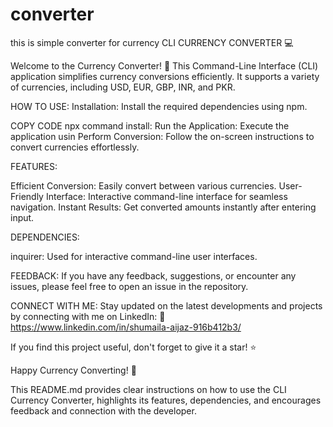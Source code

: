 # converter
this is simple converter for currency
CLI CURRENCY CONVERTER 💻

Welcome to the Currency Converter! 🌟 This Command-Line Interface (CLI) application simplifies currency conversions efficiently. It supports a variety of currencies, including USD, EUR, GBP, INR, and PKR.

HOW TO USE:
Installation: Install the required dependencies using npm.

COPY CODE
npx command install:
Run the Application: Execute the application usin
Perform Conversion: Follow the on-screen instructions to convert currencies effortlessly.

FEATURES:

Efficient Conversion: Easily convert between various currencies.
User-Friendly Interface: Interactive command-line interface for seamless navigation.
Instant Results: Get converted amounts instantly after entering input.

DEPENDENCIES:

inquirer: Used for interactive command-line user interfaces.

FEEDBACK:
If you have any feedback, suggestions, or encounter any issues, please feel free to open an issue in the repository.

CONNECT WITH ME:
Stay updated on the latest developments and projects by connecting with me on LinkedIn:
🔗 https://www.linkedin.com/in/shumaila-aijaz-916b412b3/



If you find this project useful, don't forget to give it a star! ⭐️

Happy Currency Converting! 💱

This README.md provides clear instructions on how to use the CLI Currency Converter, highlights its features, dependencies, and encourages feedback and connection with the developer.







